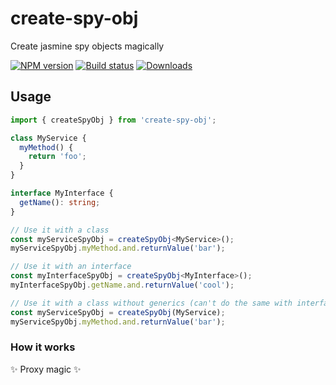 create-spy-obj
===

Create jasmine spy objects magically

[![NPM version][npm-image]][npm-url]
[![Build status][travis-image]][travis-url]
[![Downloads][downloads-image]][downloads-url]

## Usage

```ts
import { createSpyObj } from 'create-spy-obj';

class MyService {
  myMethod() {
    return 'foo';
  }
}

interface MyInterface {
  getName(): string;
}

// Use it with a class
const myServiceSpyObj = createSpyObj<MyService>();
myServiceSpyObj.myMethod.and.returnValue('bar');

// Use it with an interface
const myInterfaceSpyObj = createSpyObj<MyInterface>();
myInterfaceSpyObj.getName.and.returnValue('cool');

// Use it with a class without generics (can't do the same with interfaces)
const myServiceSpyObj = createSpyObj(MyService);
myServiceSpyObj.myMethod.and.returnValue('bar');

```

### How it works

✨ Proxy magic ✨

[npm-image]: https://img.shields.io/npm/v/create-spy-obj.svg?style=flat-square
[npm-url]: https://npmjs.org/package/create-spy-obj
[travis-image]: https://img.shields.io/travis/kolodny/create-spy-obj.svg?style=flat-square
[travis-url]: https://travis-ci.org/kolodny/create-spy-obj
[downloads-image]: http://img.shields.io/npm/dm/create-spy-obj.svg?style=flat-square
[downloads-url]: https://npmjs.org/package/create-spy-obj
